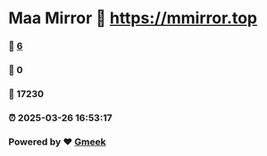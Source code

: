 # Maa Mirror :link: https://mmirror.top 
### :page_facing_up: [6](https://mmirror.top/tag.html) 
### :speech_balloon: 0 
### :hibiscus: 17230 
### :alarm_clock: 2025-03-26 16:53:17 
### Powered by :heart: [Gmeek](https://github.com/Meekdai/Gmeek)
